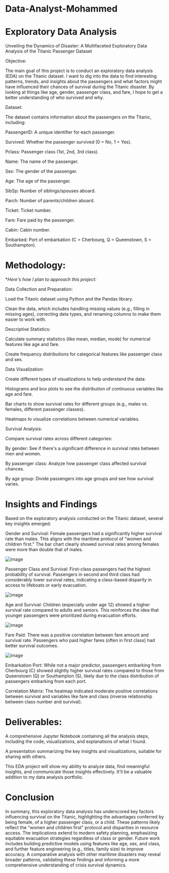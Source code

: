 # Data-Analyst-Mohammed

# Exploratory Data Analysis 

Unveiling the Dynamics of Disaster: A Multifaceted Exploratory Data Analysis of the Titanic Passenger Dataset

Objective:

The main goal of this project is to conduct an exploratory data analysis (EDA) on the Titanic dataset. I want to dig into the data to find interesting patterns, trends, and insights about the passengers and what factors might have influenced their chances of survival during the Titanic disaster. By looking at things like age, gender, passenger class, and fare, I hope to get a better understanding of who survived and why.

Dataset:

The dataset contains information about the passengers on the Titanic, including:

PassengerID: A unique identifier for each passenger.

Survived: Whether the passenger survived (0 = No, 1 = Yes).

Pclass: Passenger class (1st, 2nd, 3rd class).

Name: The name of the passenger.

Sex: The gender of the passenger.

Age: The age of the passenger.

SibSp: Number of siblings/spouses aboard.

Parch: Number of parents/children aboard.

Ticket: Ticket number.

Fare: Fare paid by the passenger.

Cabin: Cabin number.

Embarked: Port of embarkation (C = Cherbourg, Q = Queenstown, S = Southampton).

# Methodology:

**Here's how I plan to approach this project:*

Data Collection and Preparation:

Load the Titanic dataset using Python and the Pandas library.

Clean the data, which includes handling missing values (e.g., filling in missing ages), correcting data types, and renaming columns to make them easier to work with.

Descriptive Statistics:

Calculate summary statistics (like mean, median, mode) for numerical features like age and fare.

Create frequency distributions for categorical features like passenger class and sex.

Data Visualization:

Create different types of visualizations to help understand the data:

Histograms and box plots to see the distribution of continuous variables like age and fare.

Bar charts to show survival rates for different groups (e.g., males vs. females, different passenger classes).

Heatmaps to visualize correlations between numerical variables.

Survival Analysis:

Compare survival rates across different categories:

By gender: See if there's a significant difference in survival rates between men and women.

By passenger class: Analyze how passenger class affected survival chances.

By age group: Divide passengers into age groups and see how survival varies.


# Insights and Findings

Based on the exploratory analysis conducted on the Titanic dataset, several key insights emerged:

Gender and Survival: Female passengers had a significantly higher survival rate than males. This aligns with the maritime protocol of "women and children first." The bar chart clearly showed survival rates among females were more than double that of males.

![image](https://github.com/user-attachments/assets/2063ad74-cc5b-4fb3-afd6-8aac7e85ec50)


Passenger Class and Survival: First-class passengers had the highest probability of survival. Passengers in second and third class had considerably lower survival rates, indicating a class-based disparity in access to lifeboats or early evacuation.



![image](https://github.com/user-attachments/assets/159ee56c-347b-48c2-916c-a9f659f4f8ab)


Age and Survival: Children (especially under age 12) showed a higher survival rate compared to adults and seniors. This reinforces the idea that younger passengers were prioritized during evacuation efforts.


![image](https://github.com/user-attachments/assets/1cae25c1-29c8-4474-9925-5b0708c43f2e)


Fare Paid: There was a positive correlation between fare amount and survival rate. Passengers who paid higher fares (often in first class) had better survival outcomes.



![image](https://github.com/user-attachments/assets/eb02fc9d-f97e-4de1-ab91-b82bc50e1160)

Embarkation Port: While not a major predictor, passengers embarking from Cherbourg (C) showed slightly higher survival rates compared to those from Queenstown (Q) or Southampton (S), likely due to the class distribution of passengers embarking from each port.

Correlation Matrix: The heatmap indicated moderate positive correlations between survival and variables like fare and class (inverse relationship between class number and survival).


# Deliverables:

A comprehensive Jupyter Notebook containing all the analysis steps, including the code, visualizations, and explanations of what I found.

A presentation summarizing the key insights and visualizations, suitable for sharing with others.

This EDA project will show my ability to analyze data, find meaningful insights, and communicate those insights effectively. It'll be a valuable addition to my data analysis portfolio.

# Conclusion

In summary, this exploratory data analysis has underscored key factors influencing survival on the Titanic, highlighting the advantages conferred by being female, of a higher passenger class, or a child. These patterns likely reflect the "women and children first" protocol and disparities in resource access. The implications extend to modern safety planning, emphasizing equitable evacuation strategies regardless of class or gender. Future work includes building predictive models using features like age, sex, and class, and further feature engineering (e.g., titles, family size) to improve accuracy. A comparative analysis with other maritime disasters may reveal broader patterns, validating these findings and informing a more comprehensive understanding of crisis survival dynamics.





